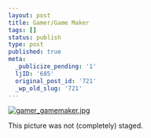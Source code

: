 ```yaml
---
layout: post
title: Gamer/Game Maker
tags: []
status: publish
type: post
published: true
meta:
  _publicize_pending: '1'
  ljID: '685'
  original_post_id: '721'
  _wp_old_slug: '721'
---
```

<a href='http://jay.mcgavren.com/blog/archives/721/gamer_gamemakerjpg/' rel='attachment wp-att-720' title='gamer_gamemaker.jpg'><img src='http://jay.mcgavren.com/blog/wp-content/uploads/2007/11/gamer_gamemaker.thumbnail.jpg' alt='gamer_gamemaker.jpg' /></a>

This picture was not (completely) staged.
